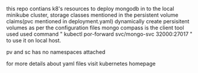 this repo contians k8's resources to deploy mongodb in to the local minikube cluster, 
storage classes mentioned in the persistent volume claims(pvc mentioned in deployment.yaml) dynamically create persisitent volumes as per the configuration files
mongo compass is the client tool used 
used command " kubectl por-forward svc/mongo-svc 32000:27017 " to use it on local host.

pv and sc has no namespaces attached

for more details about yaml files visit kubernetes homepage
